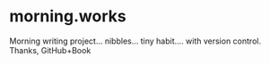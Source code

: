 # morning.works

Morning writing project... nibbles... tiny habit.... with version control. Thanks, GitHub+Book

